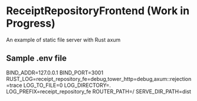 # ReceiptRepositoryFrontend (Work in Progress)
An example of static file server with Rust axum

## Sample .env file
BIND_ADDR=127.0.0.1
BIND_PORT=3001
RUST_LOG=receipt_repository_fe=debug,tower_http=debug,axum::rejection=trace
LOG_TO_FILE=0
LOG_DIRECTORY=.
LOG_PREFIX=receipt_repository_fe
ROUTER_PATH=/
SERVE_DIR_PATH=dist
